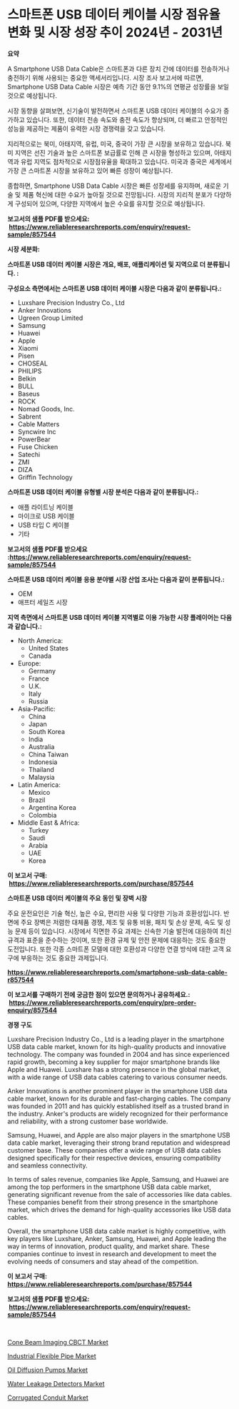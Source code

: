 <p><h1>스마트폰 USB 데이터 케이블 시장 점유율 변화 및 시장 성장 추이 2024년 - 2031년</h1></p><p><strong>요약</strong></p>
<p><p>A Smartphone USB Data Cable은 스마트폰과 다른 장치 간에 데이터를 전송하거나 충전하기 위해 사용되는 중요한 액세서리입니다. 시장 조사 보고서에 따르면, Smartphone USB Data Cable 시장은 예측 기간 동안 9.1%의 연평균 성장률을 보일 것으로 예상됩니다.</p><p>시장 동향을 살펴보면, 신기술이 발전하면서 스마트폰 USB 데이터 케이블의 수요가 증가하고 있습니다. 또한, 데이터 전송 속도와 충전 속도가 향상되며, 더 빠르고 안정적인 성능을 제공하는 제품이 유력한 시장 경쟁력을 갖고 있습니다.</p><p>지리적으로는 북미, 아태지역, 유럽, 미국, 중국이 가장 큰 시장을 보유하고 있습니다. 북미 지역은 선진 기술과 높은 스마트폰 보급률로 인해 큰 시장을 형성하고 있으며, 아태지역과 유럽 지역도 점차적으로 시장점유율을 확대하고 있습니다. 미국과 중국은 세계에서 가장 큰 스마트폰 시장을 보유하고 있어 빠른 성장이 예상됩니다.</p><p>종합하면, Smartphone USB Data Cable 시장은 빠른 성장세를 유지하며, 새로운 기술 및 제품 혁신에 대한 수요가 높아질 것으로 전망됩니다. 시장의 지리적 분포가 다양하게 구성되어 있으며, 다양한 지역에서 높은 수요를 유지할 것으로 예상됩니다.</p></p>
<p><strong>보고서의 샘플 PDF를 받으세요: &nbsp;<a href="https://www.reliableresearchreports.com/enquiry/request-sample/857544">https://www.reliableresearchreports.com/enquiry/request-sample/857544</a></strong></p>
<p><strong>시장 세분화:</strong></p>
<p><strong> 스마트폰 USB 데이터 케이블 시장은 개요, 배포, 애플리케이션 및 지역으로 더 분류됩니다. :</strong></p>
<p><strong>구성요소 측면에서는 스마트폰 USB 데이터 케이블 시장은 다음과 같이 분류됩니다.:</strong></p>
<p><ul><li>Luxshare Precision Industry Co., Ltd</li><li>Anker Innovations</li><li>Ugreen Group Limited</li><li>Samsung</li><li>Huawei</li><li>Apple</li><li>Xiaomi</li><li>Pisen</li><li>CHOSEAL</li><li>PHILIPS</li><li>Belkin</li><li>BULL</li><li>Baseus</li><li>ROCK</li><li>Nomad Goods, Inc.</li><li>Sabrent</li><li>Cable Matters</li><li>Syncwire Inc</li><li>PowerBear</li><li>Fuse Chicken</li><li>Satechi</li><li>ZMI</li><li>DIZA</li><li>Griffin Technology</li></ul></p>
<p><strong> 스마트폰 USB 데이터 케이블 유형별 시장 분석은 다음과 같이 분류됩니다.:</strong></p>
<p><ul><li>애플 라이트닝 케이블</li><li>마이크로 USB 케이블</li><li>USB 타입 C 케이블</li><li>기타</li></ul></p>
<p><strong>보고서의 샘플 PDF를 받으세요 :<a href="https://www.reliableresearchreports.com/enquiry/request-sample/857544">https://www.reliableresearchreports.com/enquiry/request-sample/857544</a></strong></p>
<p><strong> 스마트폰 USB 데이터 케이블 응용 분야별 시장 산업 조사는 다음과 같이 분류됩니다.:</strong></p>
<p><ul><li>OEM</li><li>애프터 세일즈 시장</li></ul></p>
<p><strong>지역 측면에서 스마트폰 USB 데이터 케이블 지역별로 이용 가능한 시장 플레이어는 다음과 같습니다.:</strong></p>
<p><ul>
    <li>
        North America:
        <ul>
            <li>United States</li>
            <li>Canada</li>
        </ul>
    </li>
    <li>
        Europe:
        <ul>
            <li>Germany</li>
            <li>France</li>
            <li>U.K.</li>
            <li>Italy</li>
            <li>Russia</li>
        </ul>
    </li>
    <li>
        Asia-Pacific:
        <ul>
            <li>China</li>
            <li>Japan</li>
            <li>South Korea</li>
            <li>India</li>
            <li>Australia</li>
            <li>China Taiwan</li>
            <li>Indonesia</li>
            <li>Thailand</li>
            <li>Malaysia</li>
        </ul>
    </li>
    <li>
        Latin America:
        <ul>
            <li>Mexico</li>
            <li>Brazil</li>
            <li>Argentina Korea</li>
            <li>Colombia</li>
        </ul>
    </li>
    <li>
        Middle East & Africa:
        <ul>
            <li>Turkey</li>
            <li>Saudi</li>
            <li>Arabia</li>
            <li>UAE</li>
            <li>Korea</li>
        </ul>
    </li>
    </ul></p>
<p><strong>이 보고서 구매: &nbsp;<a href="https://www.reliableresearchreports.com/purchase/857544">https://www.reliableresearchreports.com/purchase/857544</a></strong></p>
<p><strong>스마트폰 USB 데이터 케이블의 주요 동인 및 장벽 시장</strong></p>
<p><p>주요 운전요인은 기술 혁신, 높은 수요, 편리한 사용 및 다양한 기능과 호환성입니다. 반면에 주요 장벽은 저렴한 대체품 경쟁, 제조 및 유통 비용, 패치 및 손상 문제, 속도 및 성능 문제 등이 있습니다. 시장에서 직면한 주요 과제는 신속한 기술 발전에 대응하여 최신 규격과 표준을 준수하는 것이며, 또한 환경 규제 및 안전 문제에 대응하는 것도 중요한 도전입니다. 또한 각종 스마트폰 모델에 대한 호환성과 다양한 연결 방식에 대한 고객 요구에 부응하는 것도 중요한 과제입니다.</p></p>
<p><strong><a href="https://www.reliableresearchreports.com/smartphone-usb-data-cable-r857544">https://www.reliableresearchreports.com/smartphone-usb-data-cable-r857544</a></strong></p>
<p><strong>이 보고서를 구매하기 전에 궁금한 점이 있으면 문의하거나 공유하세요.: &nbsp;<a href="https://www.reliableresearchreports.com/enquiry/pre-order-enquiry/857544">https://www.reliableresearchreports.com/enquiry/pre-order-enquiry/857544</a></strong></p>
<p><strong>경쟁 구도</strong></p>
<p><p>Luxshare Precision Industry Co., Ltd is a leading player in the smartphone USB data cable market, known for its high-quality products and innovative technology. The company was founded in 2004 and has since experienced rapid growth, becoming a key supplier for major smartphone brands like Apple and Huawei. Luxshare has a strong presence in the global market, with a wide range of USB data cables catering to various consumer needs.</p><p>Anker Innovations is another prominent player in the smartphone USB data cable market, known for its durable and fast-charging cables. The company was founded in 2011 and has quickly established itself as a trusted brand in the industry. Anker's products are widely recognized for their performance and reliability, with a strong customer base worldwide.</p><p>Samsung, Huawei, and Apple are also major players in the smartphone USB data cable market, leveraging their strong brand reputation and widespread customer base. These companies offer a wide range of USB data cables designed specifically for their respective devices, ensuring compatibility and seamless connectivity.</p><p>In terms of sales revenue, companies like Apple, Samsung, and Huawei are among the top performers in the smartphone USB data cable market, generating significant revenue from the sale of accessories like data cables. These companies benefit from their strong presence in the smartphone market, which drives the demand for high-quality accessories like USB data cables.</p><p>Overall, the smartphone USB data cable market is highly competitive, with key players like Luxshare, Anker, Samsung, Huawei, and Apple leading the way in terms of innovation, product quality, and market share. These companies continue to invest in research and development to meet the evolving needs of consumers and stay ahead of the competition.</p></p>
<p><strong>이 보고서 구매: &nbsp; <a href="https://www.reliableresearchreports.com/purchase/857544">https://www.reliableresearchreports.com/purchase/857544</a></strong></p>
<p><strong>보고서의 샘플 PDF를 받으세요: &nbsp;<a href="https://www.reliableresearchreports.com/enquiry/request-sample/857544">https://www.reliableresearchreports.com/enquiry/request-sample/857544</a></strong><strong></strong></p>
<p>&nbsp;</p>
<p><p><a href="https://github.com/vimar16th/Market-Research-Report-List-4/blob/main/cone-beam-imaging-cbct-market.md">Cone Beam Imaging CBCT Market</a></p><p><a href="https://issuu.com/reportprime-2/docs/industrial-flexible-pipe-market-size-2030.pptx">Industrial Flexible Pipe Market</a></p><p><a href="https://view.publitas.com/reportprime-1/oil-diffusion-pumps-market-exploring-market-share-market-trends-and-future-growth/">Oil Diffusion Pumps Market</a></p><p><a href="https://unruly-ladybug-44b.notion.site/Water-Leakage-Detectors-Market-Outlook-Industry-Overview-and-Forecast-2024-to-2031-b6176067420f4ecea758caff06f0737a">Water Leakage Detectors Market</a></p><p><a href="https://issuu.com/reportprime-2/docs/corrugated-conduit-market-size-2030.pptx">Corrugated Conduit Market</a></p></p>